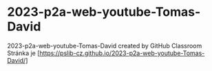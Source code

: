 # 2023-p2a-web-youtube-Tomas-David
2023-p2a-web-youtube-Tomas-David created by GitHub Classroom
Stránka je [https://pslib-cz.github.io/2023-p2a-web-youtube-Tomas-David/]
